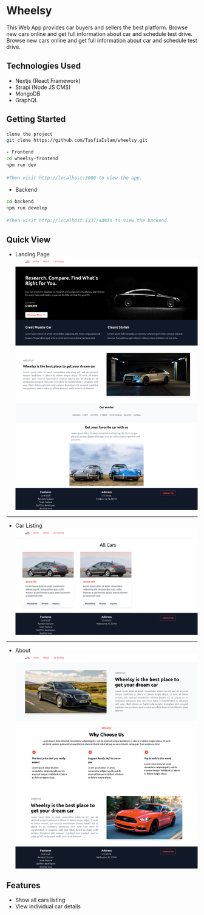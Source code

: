 
# Wheelsy 

This Web App provides car buyers and sellers the best platform. Browse new cars online and get full information about car and schedule test drive. Browse new cars online and get full information about car and schedule test drive.

## Technologies Used

- Nextjs (React Framework)
- Strapi (Node JS CMS)
- MongoDB
- GraphQL

## Getting Started

```bash
clone the project
git clone https://github.com/TasfiaIslam/wheelsy.git
```

```bash
- Frontend 
cd wheelsy-frontend
npm run dev

#Then visit http://localhost:3000 to view the app.
```

- Backend

```bash
cd backend
npm run develop

#Then visit http://localhost:1337/admin to view the backend.
```
## Quick View
- Landing Page
![Landing Page](project-screenshots/landingpage.png)
---
- Car Listing
![Cars](project-screenshots/cars.png)
---
- About 
![About](project-screenshots/about.png)


## Features

* Show all cars listing
* View individual car details
